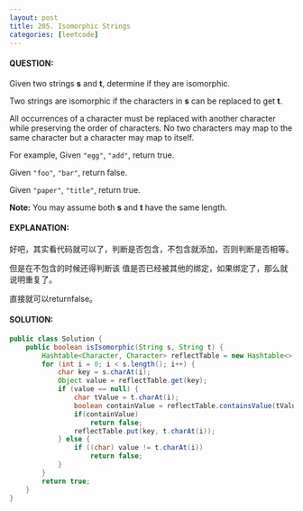 ```yaml
---
layout: post
title: 205. Isomorphic Strings
categories: [leetcode]
---
```


#### QUESTION:

Given two strings **s** and **t**, determine if they are isomorphic.

Two strings are isomorphic if the characters in **s** can be replaced to get **t**.

All occurrences of a character must be replaced with another character while preserving the order of characters. No two characters may map to the same character but a character may map to itself.

For example,
Given `"egg"`, `"add"`, return true.

Given `"foo"`, `"bar"`, return false.

Given `"paper"`, `"title"`, return true.

**Note:**
You may assume both **s** and **t** have the same length.

#### EXPLANATION:

好吧，其实看代码就可以了，判断是否包含，不包含就添加，否则判断是否相等。

但是在不包含的时候还得判断该 值是否已经被其他的绑定，如果绑定了，那么就说明重复了。

直接就可以returnfalse。

#### SOLUTION:

```java
public class Solution {
    public boolean isIsomorphic(String s, String t) {
        Hashtable<Character, Character> reflectTable = new Hashtable<>();
        for (int i = 0; i < s.length(); i++) {
            char key = s.charAt(i);
            Object value = reflectTable.get(key);
            if (value == null) {
                char tValue = t.charAt(i);
                boolean containValue = reflectTable.containsValue(tValue);
                if(containValue)
                    return false;
                reflectTable.put(key, t.charAt(i));
            } else {
                if ((char) value != t.charAt(i))
                    return false;
            }
        }
        return true;
    }
}
```

